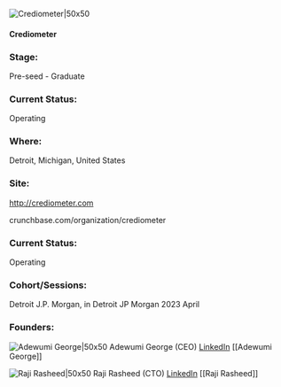 

![Crediometer|50x50](https://res.cloudinary.com/crunchbase-production/image/upload/itc7fmdv7ikl3r1zieq2)

#### Crediometer


### Stage: 
Pre-seed - Graduate 

### Current Status: 
Operating

### Where:
Detroit, Michigan, United States

### Site:
http://crediometer.com



crunchbase.com/organization/crediometer

### Current Status: 
Operating

### Cohort/Sessions: 
Detroit J.P. Morgan, in Detroit JP Morgan 2023 April

### Founders: 

![Adewumi George|50x50]() Adewumi George (CEO) [LinkedIn](https://linkedin.com/in/adewumigeorge) [[Adewumi George]]

![Raji Rasheed|50x50]() Raji Rasheed (CTO) [LinkedIn](https://linkedin.com/in/rasheed-raji-56952314a) [[Raji Rasheed]]


